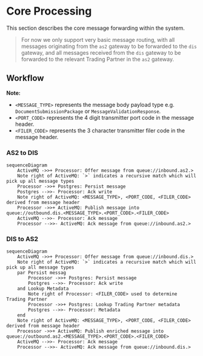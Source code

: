 # Core Processing

This section describes the core message forwarding within the system. 

> For now we only support very basic message routing, with all messages originating from the `as2` gateway to be 
> forwarded to the `dis` gateway, and all messages received from the `dis` gateway to be forwarded to the relevant Trading 
> Partner in the `as2` gateway.

## Workflow 

**Note:**

- `<MESSAGE_TYPE>` represents the message body payload type e.g. `DocumentSubmissionPackage` or `MessageValidationResponse`.
- `<PORT_CODE>` represents the 4 digit transmitter port code in the message header.
- `<FILER_CODE>` represents the 3 character transmitter filer code in the message header. 

### AS2 to DIS

```mermaid
sequenceDiagram
    ActiveMQ ->>+ Processor: Offer message from queue://inbound.as2.>
    Note right of ActiveMQ: `>` indicates a recursive match which will pick up all message types
    Processor ->>+ Postgres: Persist message
    Postgres -->>- Processor: Ack write
    Note right of ActiveMQ: <MESSAGE_TYPE>, <PORT_CODE, <FILER_CODE> derived from message header   
    Processor ->>+ ActiveMQ: Publish message into queue://outbound.dis.<MESSAGE_TYPE>.<PORT_CODE>.<FILER_CODE>        
    ActiveMQ -->>- Processor: Ack message
    Processor -->>- ActiveMQ: Ack message from queue://inbound.as2.>                             
```

### DIS to AS2 

```mermaid
sequenceDiagram    
    ActiveMQ ->>+ Processor: Offer message from queue://inbound.dis.>
    Note right of ActiveMQ: `>` indicates a recursive match which will pick up all message types
    par Persist messag
        Processor ->>+ Postgres: Persist message
        Postgres -->>- Processor: Ack write
    and Lookup Metadata
        Note right of Processor: <FILER_CODE> used to determine Trading Partner
        Processor ->>+ Postgres: Lookup Trading Partner metadata
        Postgres -->>- Processor: Metadata
    end
    Note right of ActiveMQ: <MESSAGE_TYPE>, <PORT_CODE, <FILER_CODE> derived from message header
    Processor ->>+ ActiveMQ: Publish enriched message into queue://outbound.as2.<MESSAGE_TYPE>.<PORT_CODE>.<FILER_CODE>
    ActiveMQ -->>- Processor: Ack message
    Processor -->>- ActiveMQ: Ack message from queue://inbound.dis.>                                             
```
